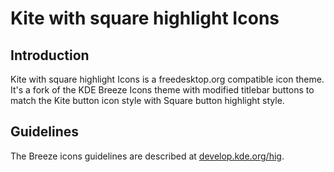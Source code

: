 # Kite with square highlight Icons

## Introduction

Kite with square highlight Icons is a freedesktop.org compatible icon theme. It's a fork of the KDE Breeze Icons theme with modified titlebar buttons to match the Kite button icon style with Square button highlight style.

## Guidelines

The Breeze icons guidelines are described at [develop.kde.org/hig](https://develop.kde.org/hig).
